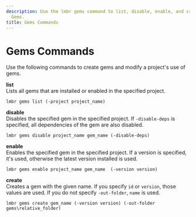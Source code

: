```yaml
---
description: Use the lmbr gems command to list, disable, enable, and create &ALY;
  Gems.
title: Gems Commands
---
```

# Gems Commands<a name="lmbr-exe-gem"></a>

Use the following commands to create gems and modify a project's use of gems\.

**list**  
Lists all gems that are installed or enabled in the specified project\.  

```
lmbr gems list (-project project_name)
```

**disable**  
Disables the specified gem in the specified project\. If `-disable-deps` is specified, all dependencies of the gem are also disabled\.  

```
lmbr gems disable project_name gem_name (-disable-deps)
```

**enable**  
Enables the specified gem in the specified project\. If a version is specified, it's used, otherwise the latest version installed is used\.  

```
lmbr gems enable project_name gem_name  (-version version)
```

**create**  
Creates a gem with the given name\. If you specify `id` or `version`, those values are used\. If you do not specify `-out-folder`, `name` is used\.  

```
lmbr gems create gem_name (-version version) (-out-folder gems\relative_folder)
```